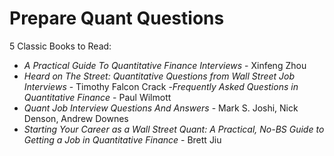 # Prepare Quant Questions

5 Classic Books to Read:

- *A Practical Guide To Quantitative Finance Interviews* - Xinfeng Zhou
- *Heard on The Street: Quantitative Questions from Wall Street Job Interviews* - Timothy Falcon Crack
-*Frequently Asked Questions in Quantitative Finance* - Paul Wilmott
- *Quant Job Interview Questions And Answers* - Mark S. Joshi, Nick Denson, Andrew Downes
- *Starting Your Career as a Wall Street Quant: A Practical, No-BS Guide to Getting a Job in Quantitative Finance* - Brett Jiu
